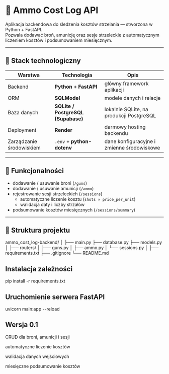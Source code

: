 # 🎯 Ammo Cost Log API

Aplikacja backendowa do śledzenia kosztów strzelania — stworzona w Python + FastAPI.  
Pozwala dodawać broń, amunicję oraz sesje strzeleckie z automatycznym liczeniem kosztów i podsumowaniem miesięcznym.

---

## 🧱 Stack technologiczny

| Warstwa | Technologia | Opis |
|----------|--------------|------|
| Backend | **Python + FastAPI** | główny framework aplikacji |
| ORM | **SQLModel** | modele danych i relacje |
| Baza danych | **SQLite / PostgreSQL (Supabase)** | lokalnie SQLite, na produkcji PostgreSQL |
| Deployment | **Render** | darmowy hosting backendu |
| Zarządzanie środowiskiem | `.env` + **python-dotenv** | dane konfiguracyjne i zmienne środowiskowe |

---

## 🚀 Funkcjonalności

- dodawanie / usuwanie broni (`/guns`)
- dodawanie / usuwanie amunicji (`/ammo`)
- rejestrowanie sesji strzeleckich (`/sessions`)
  - automatyczne liczenie kosztu (`shots × price_per_unit`)
  - walidacja daty i liczby strzałów
- podsumowanie kosztów miesięcznych (`/sessions/summary`)

---

## 🧩 Struktura projektu

ammo_cost_log-backend/
│
├── main.py
├── database.py
├── models.py
│
├── routers/
│ ├── guns.py
│ ├── ammo.py
│ └── sessions.py
│
├── requirements.txt
├── .gitignore
└── README.md



## Instalacja zależności
pip install -r requirements.txt

## Uruchomienie serwera FastAPI
uvicorn main:app --reload


## Wersja 0.1

CRUD dla broni, amunicji i sesji

automatyczne liczenie kosztów

walidacja danych wejściowych

miesięczne podsumowanie kosztów